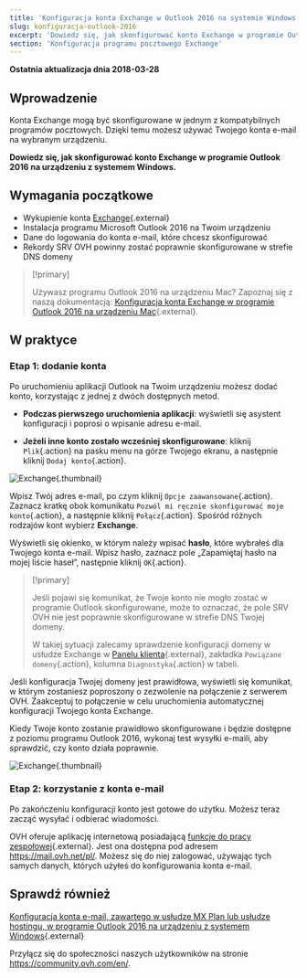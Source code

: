 ```yaml
---
title: 'Konfiguracja konta Exchange w Outlook 2016 na systemie Windows'
slug: konfiguracja-outlook-2016
excerpt: 'Dowiedz się, jak skonfigurować konto Exchange w programie Outlook 2016 na urządzeniu z systemem Windows'
section: 'Konfiguracja programu pocztowego Exchange'
---
```


**Ostatnia aktualizacja dnia 2018-03-28**

## Wprowadzenie

Konta Exchange mogą być skonfigurowane w jednym z kompatybilnych programów pocztowych. Dzięki temu możesz używać Twojego konta e-mail na wybranym urządzeniu.

**Dowiedz się, jak skonfigurować konto Exchange w programie Outlook 2016 na urządzeniu z systemem Windows.**

## Wymagania początkowe

- Wykupienie konta [Exchange](https://www.ovh.pl/emaile/){.external}
- Instalacja programu Microsoft Outlook 2016 na Twoim urządzeniu
- Dane do logowania do konta e-mail, które chcesz skonfigurować
- Rekordy SRV OVH powinny zostać poprawnie skonfigurowane w strefie DNS domeny

> [!primary]
>
> Używasz programu Outlook 2016 na urządzeniu Mac? Zapoznaj się z naszą dokumentacją: [Konfiguracja konta Exchange w programie Outlook 2016 na urządzeniu Mac](https://docs.ovh.com/pl/microsoft-collaborative-solutions/konfiguracja-outlook-2016-mac/){.external}.
>

## W praktyce

### Etap 1: dodanie konta

Po uruchomieniu aplikacji Outlook na Twoim urządzeniu możesz dodać konto, korzystając z jednej z dwóch dostępnych metod.

- **Podczas pierwszego uruchomienia aplikacji**: wyświetli się asystent konfiguracji i poprosi o wpisanie adresu e-mail.

- **Jeżeli inne konto zostało wcześniej skonfigurowane**: kliknij `Plik`{.action} na pasku menu na górze Twojego ekranu, a następnie kliknij `Dodaj konto`{.action}.

![Exchange](images/configuration-outlook-2016-windows-step1.png){.thumbnail}

Wpisz Twój adres e-mail, po czym kliknij `Opcje zaawansowane`{.action}. Zaznacz kratkę obok komunikatu `Pozwól mi ręcznie skonfigurować moje konto`{.action}, a następnie kliknij `Połącz`{.action}. Spośród różnych rodzajów kont wybierz **Exchange**.

Wyświetli się okienko, w którym należy wpisać **hasło**, które wybrałeś dla Twojego konta e-mail. Wpisz hasło, zaznacz pole „Zapamiętaj hasło na mojej liście haseł”, następnie kliknij `OK`{.action}.

> [!primary]
>
> Jeśli pojawi się komunikat, że Twoje konto nie mogło zostać w programie Outlook skonfigurowane, może to oznaczać, że pole SRV OVH nie jest poprawnie skonfigurowane w strefie DNS Twojej domeny.
>
> W takiej sytuacji zalecamy sprawdzenie konfiguracji domeny w usłudze Exchange w [Panelu klienta](https://www.ovh.com/auth/?action=gotomanager){.external}, zakładka `Powiązane domeny`{.action}, kolumna `Diagnostyka`{.action} w tabeli.
>

Jeśli konfiguracja Twojej domeny jest prawidłowa, wyświetli się komunikat, w którym zostaniesz poproszony o zezwolenie na połączenie z serwerem OVH. Zaakceptuj to połączenie w celu uruchomienia automatycznej konfiguracji Twojego konta Exchange.

Kiedy Twoje konto zostanie prawidłowo skonfigurowane i będzie dostępne z poziomu programu Outlook 2016, wykonaj test wysyłki e-maili, aby sprawdzić, czy konto działa poprawnie. 

![Exchange](images/configuration-outlook-2016-windows-exchange-step2.png){.thumbnail}

### Etap 2: korzystanie z konta e-mail

Po zakończeniu konfiguracji konto jest gotowe do użytku. Możesz teraz zacząć wysyłać i odbierać wiadomości.

OVH oferuje aplikację internetową posiadającą [funkcje do pracy zespołowej](https://www.ovh.pl/emaile/){.external}. Jest ona dostępna pod adresem <https://mail.ovh.net/pl/>. Możesz się do niej zalogować, używając tych samych danych, których użyłeś do konfigurowania konta e-mail.

## Sprawdź również

[Konfiguracja konta e-mail, zawartego w usłudze MX Plan lub usłudze hostingu, w programie Outlook 2016 na urządzeniu z systemem Windows](https://docs.ovh.com/pl/emails/konfiguracja-outlook-2016/){.external}

Przyłącz się do społeczności naszych użytkowników na stronie <https://community.ovh.com/en/>.